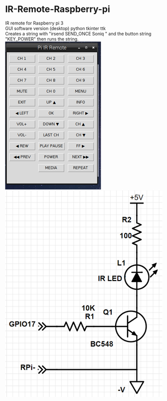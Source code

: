 # IR-Remote-Raspberry-pi
IR remote for Raspberry pi 3</br>
GUI software version (desktop) python tkinter ttk</br>
Creates a string with "irsend SEND_ONCE Soniq " and the button string "KEY_POWER" then runs the string.</br>
![alt text](https://github.com/RobKey/IR-Remote-Raspberry-pi/blob/master/ircap.png)
![alt text](https://github.com/RobKey/IR-Remote-Raspberry-pi/blob/master/irtxcct.png)
